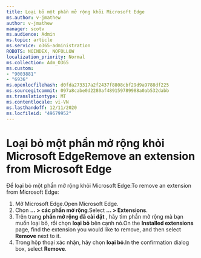 ```yaml
---
title: Loại bỏ một phần mở rộng khỏi Microsoft Edge
ms.author: v-jmathew
author: v-jmathew
manager: scotv
ms.audience: Admin
ms.topic: article
ms.service: o365-administration
ROBOTS: NOINDEX, NOFOLLOW
localization_priority: Normal
ms.collection: Adm_O365
ms.custom:
- "9003881"
- "6936"
ms.openlocfilehash: d0fda273317a2f2437f8808cbf29d9a9788df225
ms.sourcegitcommit: 097a8cabe0d2280af489159789988a0ab532dabb
ms.translationtype: MT
ms.contentlocale: vi-VN
ms.lasthandoff: 12/11/2020
ms.locfileid: "49679952"
---
```

# <a name="remove-an-extension-from-microsoft-edge"></a><span data-ttu-id="5acf7-102">Loại bỏ một phần mở rộng khỏi Microsoft Edge</span><span class="sxs-lookup"><span data-stu-id="5acf7-102">Remove an extension from Microsoft Edge</span></span>

<span data-ttu-id="5acf7-103">Để loại bỏ một phần mở rộng khỏi Microsoft Edge:</span><span class="sxs-lookup"><span data-stu-id="5acf7-103">To remove an extension from Microsoft Edge:</span></span>

1. <span data-ttu-id="5acf7-104">Mở Microsoft Edge.</span><span class="sxs-lookup"><span data-stu-id="5acf7-104">Open Microsoft Edge.</span></span>
2. <span data-ttu-id="5acf7-105">Chọn **... > các phần mở rộng**.</span><span class="sxs-lookup"><span data-stu-id="5acf7-105">Select **... > Extensions**.</span></span>
3. <span data-ttu-id="5acf7-106">Trên trang **phần mở rộng đã cài đặt** , hãy tìm phần mở rộng mà bạn muốn loại bỏ, rồi chọn **loại bỏ** bên cạnh nó.</span><span class="sxs-lookup"><span data-stu-id="5acf7-106">On the **Installed extensions** page, find the extension you would like to remove, and then select **Remove** next to it.</span></span>
4. <span data-ttu-id="5acf7-107">Trong hộp thoại xác nhận, hãy chọn **loại bỏ**.</span><span class="sxs-lookup"><span data-stu-id="5acf7-107">In the confirmation dialog box, select **Remove**.</span></span>
